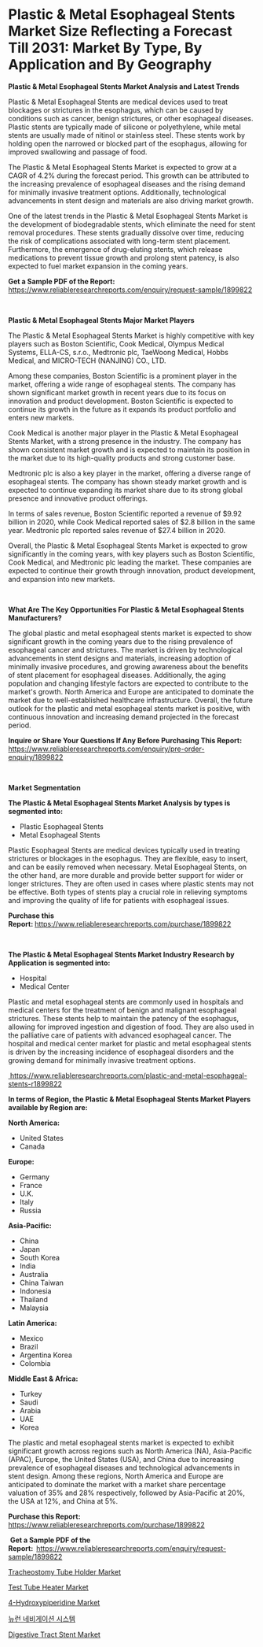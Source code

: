 <p><h1>Plastic & Metal Esophageal Stents Market Size Reflecting a Forecast Till 2031: Market By Type, By Application and By Geography</h1></p><p><strong>Plastic & Metal Esophageal Stents Market Analysis and Latest Trends</strong></p>
<p><p>Plastic & Metal Esophageal Stents are medical devices used to treat blockages or strictures in the esophagus, which can be caused by conditions such as cancer, benign strictures, or other esophageal diseases. Plastic stents are typically made of silicone or polyethylene, while metal stents are usually made of nitinol or stainless steel. These stents work by holding open the narrowed or blocked part of the esophagus, allowing for improved swallowing and passage of food.</p><p>The Plastic & Metal Esophageal Stents Market is expected to grow at a CAGR of 4.2% during the forecast period. This growth can be attributed to the increasing prevalence of esophageal diseases and the rising demand for minimally invasive treatment options. Additionally, technological advancements in stent design and materials are also driving market growth.</p><p>One of the latest trends in the Plastic & Metal Esophageal Stents Market is the development of biodegradable stents, which eliminate the need for stent removal procedures. These stents gradually dissolve over time, reducing the risk of complications associated with long-term stent placement. Furthermore, the emergence of drug-eluting stents, which release medications to prevent tissue growth and prolong stent patency, is also expected to fuel market expansion in the coming years.</p></p>
<p><strong>Get a Sample PDF of the Report:&nbsp;</strong> <a href="https://www.reliableresearchreports.com/enquiry/request-sample/1899822">https://www.reliableresearchreports.com/enquiry/request-sample/1899822</a></p>
<p>&nbsp;</p>
<p><strong>Plastic & Metal Esophageal Stents Major Market Players</strong></p>
<p><p>The Plastic & Metal Esophageal Stents Market is highly competitive with key players such as Boston Scientific, Cook Medical, Olympus Medical Systems, ELLA-CS, s.r.o., Medtronic plc, TaeWoong Medical, Hobbs Medical, and MICRO-TECH (NANJING) CO., LTD.</p><p>Among these companies, Boston Scientific is a prominent player in the market, offering a wide range of esophageal stents. The company has shown significant market growth in recent years due to its focus on innovation and product development. Boston Scientific is expected to continue its growth in the future as it expands its product portfolio and enters new markets.</p><p>Cook Medical is another major player in the Plastic & Metal Esophageal Stents Market, with a strong presence in the industry. The company has shown consistent market growth and is expected to maintain its position in the market due to its high-quality products and strong customer base.</p><p>Medtronic plc is also a key player in the market, offering a diverse range of esophageal stents. The company has shown steady market growth and is expected to continue expanding its market share due to its strong global presence and innovative product offerings.</p><p>In terms of sales revenue, Boston Scientific reported a revenue of $9.92 billion in 2020, while Cook Medical reported sales of $2.8 billion in the same year. Medtronic plc reported sales revenue of $27.4 billion in 2020.</p><p>Overall, the Plastic & Metal Esophageal Stents Market is expected to grow significantly in the coming years, with key players such as Boston Scientific, Cook Medical, and Medtronic plc leading the market. These companies are expected to continue their growth through innovation, product development, and expansion into new markets.</p></p>
<p>&nbsp;</p>
<p><strong>What Are The Key Opportunities For Plastic & Metal Esophageal Stents Manufacturers?</strong></p>
<p><p>The global plastic and metal esophageal stents market is expected to show significant growth in the coming years due to the rising prevalence of esophageal cancer and strictures. The market is driven by technological advancements in stent designs and materials, increasing adoption of minimally invasive procedures, and growing awareness about the benefits of stent placement for esophageal diseases. Additionally, the aging population and changing lifestyle factors are expected to contribute to the market's growth. North America and Europe are anticipated to dominate the market due to well-established healthcare infrastructure. Overall, the future outlook for the plastic and metal esophageal stents market is positive, with continuous innovation and increasing demand projected in the forecast period.</p></p>
<p><strong>Inquire or Share Your Questions If Any Before Purchasing This Report:</strong> <a href="https://www.reliableresearchreports.com/enquiry/pre-order-enquiry/1899822">https://www.reliableresearchreports.com/enquiry/pre-order-enquiry/1899822</a></p>
<p>&nbsp;</p>
<p><strong>Market Segmentation</strong></p>
<p><strong>The Plastic & Metal Esophageal Stents Market Analysis by types is segmented into:</strong></p>
<p><ul><li>Plastic Esophageal Stents</li><li>Metal Esophageal Stents</li></ul></p>
<p><p>Plastic Esophageal Stents are medical devices typically used in treating strictures or blockages in the esophagus. They are flexible, easy to insert, and can be easily removed when necessary. Metal Esophageal Stents, on the other hand, are more durable and provide better support for wider or longer strictures. They are often used in cases where plastic stents may not be effective. Both types of stents play a crucial role in relieving symptoms and improving the quality of life for patients with esophageal issues.</p></p>
<p><strong>Purchase this Report:&nbsp;</strong><a href="https://www.reliableresearchreports.com/purchase/1899822">https://www.reliableresearchreports.com/purchase/1899822</a></p>
<p>&nbsp;</p>
<p><strong>The Plastic & Metal Esophageal Stents Market Industry Research by Application is segmented into:</strong></p>
<p><ul><li>Hospital</li><li>Medical Center</li></ul></p>
<p><p>Plastic and metal esophageal stents are commonly used in hospitals and medical centers for the treatment of benign and malignant esophageal strictures. These stents help to maintain the patency of the esophagus, allowing for improved ingestion and digestion of food. They are also used in the palliative care of patients with advanced esophageal cancer. The hospital and medical center market for plastic and metal esophageal stents is driven by the increasing incidence of esophageal disorders and the growing demand for minimally invasive treatment options.</p></p>
<p><a href="https://www.reliableresearchreports.com/plastic-and-metal-esophageal-stents-r1899822">&nbsp;https://www.reliableresearchreports.com/plastic-and-metal-esophageal-stents-r1899822</a></p>
<p><strong>In terms of Region, the Plastic & Metal Esophageal Stents Market Players available by Region are:</strong></p>
<p>
    <p> <strong> North America: </strong>
        <ul>
            <li>United States</li>
            <li>Canada</li>
        </ul>
        </p> 
    <p> <strong> Europe: </strong>
        <ul>
            <li>Germany</li>
            <li>France</li>
            <li>U.K.</li>
            <li>Italy</li>
            <li>Russia</li>
        </ul>
        </p> 
    <p> <strong> Asia-Pacific: </strong>
        <ul>
            <li>China</li>
            <li>Japan</li>
            <li>South Korea</li>
            <li>India</li>
            <li>Australia</li>
            <li>China Taiwan</li>
            <li>Indonesia</li>
            <li>Thailand</li>
            <li>Malaysia</li>
        </ul>
        </p> 
    <p> <strong> Latin America: </strong>
        <ul>
            <li>Mexico</li>
            <li>Brazil</li>
            <li>Argentina Korea</li>
            <li>Colombia</li>
        </ul>
        </p> 
    <p> <strong> Middle East & Africa: </strong>
        <ul>
            <li>Turkey</li>
            <li>Saudi</li>
            <li>Arabia</li>
            <li>UAE</li>
            <li>Korea</li>
        </ul>
    </p>
    </p>
<p><p>The plastic and metal esophageal stents market is expected to exhibit significant growth across regions such as North America (NA), Asia-Pacific (APAC), Europe, the United States (USA), and China due to increasing prevalence of esophageal diseases and technological advancements in stent design. Among these regions, North America and Europe are anticipated to dominate the market with a market share percentage valuation of 35% and 28% respectively, followed by Asia-Pacific at 20%, the USA at 12%, and China at 5%.</p></p>
<p><strong>Purchase this Report: </strong><a href="https://www.reliableresearchreports.com/purchase/1899822">https://www.reliableresearchreports.com/purchase/1899822</a></p>
<p>&nbsp;<strong>Get a Sample PDF of the Report:&nbsp;&nbsp;</strong><a href="https://www.reliableresearchreports.com/enquiry/request-sample/1899822">https://www.reliableresearchreports.com/enquiry/request-sample/1899822</a></p>
<p><strong></strong></p>
<p><p><a href="https://www.linkedin.com/pulse/tracheostomy-tube-holder-market-research-report-its-history-forecast-jqmze">Tracheostomy Tube Holder Market</a></p><p><a href="https://www.linkedin.com/pulse/test-tube-heater-market-competitive-analysis-trends-forecast-sjoye">Test Tube Heater Market</a></p><p><a href="https://issuu.com/reportprime-2/docs/4-hydroxypiperidine-market-size-2030.pptx">4-Hydroxypiperidine Market</a></p><p><a href="https://github.com/bvubpqd5241630/Market-Research-Report-List-2/blob/main/671411547770.md">뉴런 네비게이션 시스템</a></p><p><a href="https://github.com/cecuraprangm/Market-Research-Report-List-2/blob/main/digestive-tract-stent-market.md">Digestive Tract Stent Market</a></p></p>